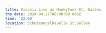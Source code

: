 ```yaml
---
title: Kisanii Live am Honkytonk St. Gallen
the_date: 2024-04-27T00:00:00.000Z
time: '22:00'
location: Schutzengelkapelle St.Gallen
---
```


